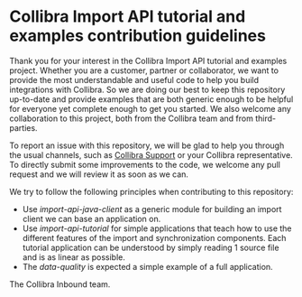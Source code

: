 Collibra Import API tutorial and examples contribution guidelines
=======

Thank you for your interest in the Collibra Import API tutorial and examples project. Whether you are a customer, partner or collaborator, we want to provide the most understandable and useful code to help you build integrations with Collibra. So we are doing our best to keep this repository up-to-date and provide examples that are both generic enough to be helpful for everyone yet complete enough to get you started. We also welcome any collaboration to this project, both from the Collibra team and from third-parties.

To report an issue with this repository, we will be glad to help you through the usual channels, such as [Collibra Support](https://support.collibra.com/) or your Collibra representative. To directly submit some improvements to the code, we welcome any pull request and we will review it as soon as we can.

We try to follow the following principles when contributing to this repository:
- Use *import-api-java-client* as a generic module for building an import client we can base an application on.
- Use *import-api-tutorial* for simple applications that teach how to use the different features of the import and synchronization components. Each tutorial application can be understood by simply reading 1 source file and is as linear as possible.
- The *data-quality* is expected a simple example of a full application. 

The Collibra Inbound team.
